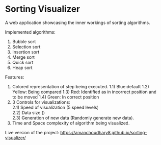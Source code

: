 # Sorting Visualizer

A web application showcasing the inner workings of sorting algorithms.

Implemented algorithms:
1) Bubble sort
2) Selection sort
3) Insertion sort
4) Merge sort
5) Quick sort
6) Heap sort

Features:
1) Colored representation of step being executed.
  1.1) Blue:default
  1.2) Yellow: Being compared
  1.3) Red: Identified as in incorrect position and to be moved
  1.4) Green: In correct position
2) 3 Controls for visualizations:  
  2.1) Speed of visualization (5 speed levels)  
  2.2) Data size ()  
  2.3) Generation of new data (Randomly generate new data).  
3) Time and Space complexity of algorithm being visualized.  
  
Live version of the project: https://amanchoudhary8.github.io/sorting-visualizer/  
